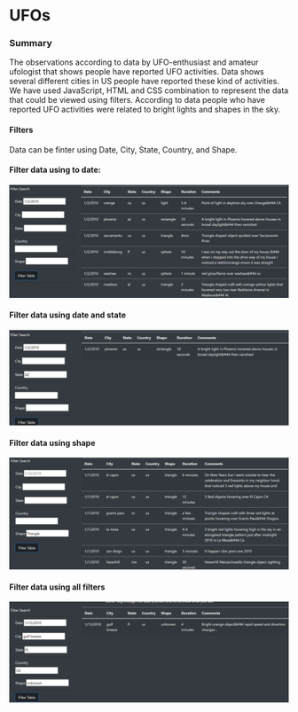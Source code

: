 # UFOs

### Summary
The observations according to data by UFO-enthusiast and amateur ufologist that shows people have reported UFO activities. Data shows several different cities in US people have reported these kind of activities.
We have used JavaScript, HTML and CSS combination to represent the data that could be viewed using filters.
According to data people who have reported UFO activities were related to bright lights and shapes in the sky.
#### Filters
Data can be finter using Date, City, State, Country, and Shape.
#### Filter data using to date:
![file_data_using_date](images/data_filter.PNG)
#### Filter data using date and state
![filter_state_date](images/date_state_filter.PNG)
#### Filter data using shape
![filter_shape](images/shape_filter.PNG)
#### Filter data using all filters
![filter_all](images/all.PNG)

